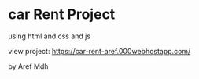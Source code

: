# car Rent Project
using html and css and js

view project: https://car-rent-aref.000webhostapp.com/

by Aref Mdh
